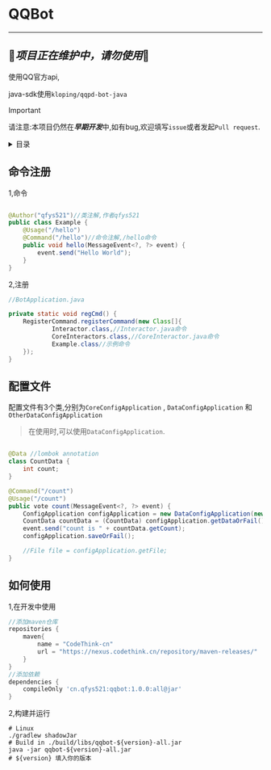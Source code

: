 # QQBot

--- 

## 🚧***项目正在维护中，请勿使用***🚧

使用QQ官方api,

java-sdk使用`kloping/qqpd-bot-java`
> [!IMPORTANT]
> 请注意:本项目仍然在***早期开发***中,如有bug,欢迎填写`issue`或者发起`Pull request`.

<details> <summary>目录</summary>

- [命令注册](#命令注册)
- [配置文件](#配置文件)
- [如何使用](#如何使用)

</details>

## 命令注册

1,命令

```java

@Author("qfys521")//类注解,作者qfys521
public class Example {
    @Usage("/hello")
    @Command("/hello")//命令注解,/hello命令
    public void hello(MessageEvent<?, ?> event) {
        event.send("Hello World");
    }
}
```

2,注册

```java
//BotApplication.java

private static void regCmd() {
    RegisterCommand.registerCommand(new Class[]{
            Interactor.class,//Interactor.java命令
            CoreInteractors.class,//CoreInteractor.java命令
            Example.class//示例命令
    });
}
```

## 配置文件

配置文件有3个类,分别为`CoreConfigApplication` , `DataConfigApplication` 和 `OtherDataConfigApplication`
> 在使用时,可以使用`DataConfigApplication`.

```java

@Data //lombok annotation
class CountData {
    int count;
}
```

```java
@Command("/count")
@Usage("/count")
public vote count(MessageEvent<?, ?> event) {
    ConfigApplication configApplication = new DataConfigApplication(new CountData(), "count.json");// path: ./data/data/path.to.you.class.CountData
    CountData countData = (CountData) configApplication.getDataOrFail();
    event.send("count is " + countData.getCount);
    configApplication.saveOrFail();

    //File file = configApplication.getFile;
}
```

## 如何使用

1,在开发中使用

```groovy
//添加maven仓库
repositories {
    maven{
        name = "CodeThink-cn"
        url = "https://nexus.codethink.cn/repository/maven-releases/"
    }
}
//添加依赖
dependencies {
    compileOnly 'cn.qfys521:qqbot:1.0.0:all@jar'
}
```

2,构建并运行

```shell
# Linux
./gradlew shadowJar
# Build in ./build/libs/qqbot-${version}-all.jar
java -jar qqbot-${version}-all.jar
# ${version} 填入你的版本
```
